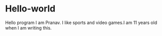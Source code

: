 # Hello-world
Hello program 
I am Pranav. I like sports and video games.I am 11 years old when I am writing this.
